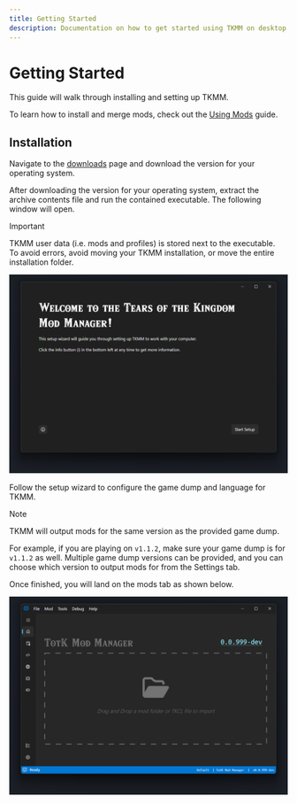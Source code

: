 ```yaml
---
title: Getting Started
description: Documentation on how to get started using TKMM on desktop.
---
```


# Getting Started

This guide will walk through installing and setting up TKMM.

To learn how to install and merge mods, check out the [Using Mods](./using-mods/) guide.

## Installation

Navigate to the [downloads](../downloads) page and download the version for your operating system.

After downloading the version for your operating system, extract the archive contents file and run the contained executable. The following window will open.

> [!IMPORTANT]
> TKMM user data (i.e. mods and profiles) is stored next to the executable.<br>
> To avoid errors, avoid moving your TKMM installation, or move the entire installation folder.

<p>
    <img width="650" src="./images/Setup_First.png" alt="TKMM Setup Starting Screen.">
</p>

Follow the setup wizard to configure the game dump and language for TKMM. 

> [!NOTE]
> TKMM will output mods for the same version as the provided game dump.
>
> For example, if you are playing on `v1.1.2`, make sure your game dump is for `v1.1.2` as well.
> Multiple game dump versions can be provided, and you can choose which version to output mods for from the Settings tab.

Once finished, you will land on the mods tab as shown below.

<p>
    <img width="650" src="./images/TKMM_ModsEmpty.png" alt="The TKMM Mods tab with no mods currently installed.">
</p>
